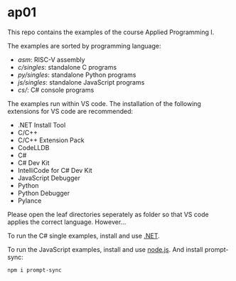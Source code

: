 # ap01
This repo contains the examples of the course Applied Programming I. 

The examples are sorted by programming language:
* *asm*: RISC-V assembly 
* *c/singles*: standalone C programs
* *py/singles*: standalone Python programs
* *js/singles*: standalone JavaScript programs
* *cs/*: C# console programs

The examples run within VS code. The installation of the following extensions for VS code are recommended:
* .NET Install Tool
* C/C++
* C/C++ Extension Pack
* CodeLLDB
* C#
* C# Dev Kit
* IntelliCode for C# Dev Kit
* JavaScript Debugger
* Python
* Python Debugger
* Pylance

Please open the leaf directories seperately as folder so that VS code applies the correct language. However... 

To run the C# single examples, install and use [.NET](https://dotnet.microsoft.com/). 

To run the JavaScript examples, install and use [node.js](https://nodejs.org). And install prompt-sync: 
```
npm i prompt-sync
```

